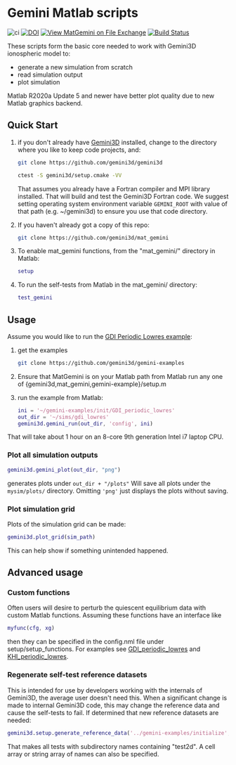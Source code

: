 # Gemini Matlab scripts

![ci](https://github.com/gemini3d/mat_gemini/workflows/ci/badge.svg)
[![DOI](https://zenodo.org/badge/246748210.svg)](https://zenodo.org/badge/latestdoi/246748210)
[![View MatGemini on File Exchange](https://www.mathworks.com/matlabcentral/images/matlab-file-exchange.svg)](https://www.mathworks.com/matlabcentral/fileexchange/78676-matgemini)
[![Build Status](https://travis-ci.com/gemini3d/mat_gemini.svg?branch=master)](https://travis-ci.com/gemini3d/mat_gemini)

These scripts form the basic core needed to work with Gemini3D ionospheric model to:

* generate a new simulation from scratch
* read simulation output
* plot simulation

Matlab R2020a Update 5 and newer have better plot quality due to new Matlab graphics backend.

## Quick Start

1. if you don't already have [Gemini3D](https://github.com/gemini3d/gemini3d.git) installed, change to the directory where you like to keep code projects, and:

    ```sh
    git clone https://github.com/gemini3d/gemini3d

    ctest -S gemini3d/setup.cmake -VV
    ```

    That assumes you already have a Fortran compiler and MPI library installed. That will build and test the Gemini3D Fortran code.
    We suggest setting operating system environment variable `GEMINI_ROOT` with value of that path (e.g. ~/gemini3d) to ensure you use that code directory.
2. If you haven't already got a copy of this repo:

    ```sh
    git clone https://github.com/gemini3d/mat_gemini
    ```
3. To enable mat_gemini functions, from the "mat_gemini/" directory in Matlab:

    ```matlab
    setup
    ```
4. To run the self-tests from Matlab in the mat_gemini/ directory:

    ```matlab
    test_gemini
    ```

## Usage

Assume you would like to run the [GDI Periodic Lowres example](https://github.com/gemini3d/gemini-examples/tree/master/init/GDI_periodic_lowres):

1. get the examples

    ```sh
    git clone https://github.com/gemini3d/gemini-examples
    ```
2. Ensure that MatGemini is on your Matlab path from Matlab run any one of {gemini3d,mat_gemini,gemini-example}/setup.m
3. run the example from Matlab:

    ```matlab
    ini = '~/gemini-examples/init/GDI_periodic_lowres'
    out_dir = '~/sims/gdi_lowres'
    gemini3d.gemini_run(out_dir, 'config', ini)
    ```

That will take about 1 hour on an 8-core 9th generation Intel i7 laptop CPU.

### Plot all simulation outputs

```matlab
gemini3d.gemini_plot(out_dir, "png")
```

generates plots under `out_dir + "/plots"`
Will save all plots under the `mysim/plots/` directory. Omitting `'png'` just displays the plots without saving.

### Plot simulation grid

Plots of the simulation grid can be made:

```matlab
gemini3d.plot_grid(sim_path)
```

This can help show if something unintended happened.

## Advanced usage

### Custom functions

Often users will desire to perturb the quiescent equilibrium data with custom Matlab functions.
Assuming these functions have an interface like

```matlab
myfunc(cfg, xg)
```

then they can be specified in the config.nml file under setup/setup_functions.
For examples see
[GDI_periodic_lowres](https://github.com/gemini3d/gemini-examples/tree/master/init/GDI_periodic_lowres) and
[KHI_periodic_lowres](https://github.com/gemini3d/gemini-examples/tree/master/init/KHI_periodic_lowres).

### Regenerate self-test reference datasets

This is intended for use by developers working with the internals of Gemini3D, the average user doesn't need this.
When a significant change is made to internal Gemini3D code, this may change the reference data and cause the self-tests to fail.
If determined that new reference datasets are needed:

```matlab
gemini3d.setup.generate_reference_data('../gemini-examples/initialize', '~/sim', 'test2d')
```

That makes all tests with subdirectory names containing "test2d".
A cell array or string array of names can also be specified.
